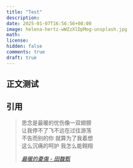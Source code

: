 ```yaml
---
title: "Test"
description: 
date: 2025-01-07T16:56:56+08:00
image: helena-hertz-wWZzXlDpMog-unsplash.jpg
math: 
license: 
hidden: false
comments: true
draft: true
---
```


## 正文测试

## 引用

> 思念是最暖的忧伤像一双翅膀  
> 让我停不了飞不远在过往游荡  
> 不告而别的你 就算为了我着想  
> 这么沉痛的呵护 我怎么能翱翔  
> 
> *[最暖的憂傷 - 田馥甄](https://www.youtube.com/watch?v=3aypp_YlBzI)*